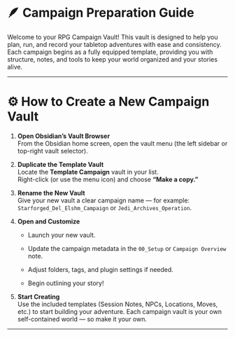 # 🪶 Campaign Preparation Guide

Welcome to your RPG Campaign Vault! This vault is designed to help you plan, run, and record your tabletop adventures with ease and consistency. Each campaign begins as a fully equipped template, providing you with structure, notes, and tools to keep your world organized and your stories alive.

---

# ⚙️ How to Create a New Campaign Vault

1. **Open Obsidian’s Vault Browser**  
    From the Obsidian home screen, open the vault menu (the left sidebar or top-right vault selector).
    
2. **Duplicate the Template Vault**  
    Locate the **Template Campaign** vault in your list.  
    Right-click (or use the menu icon) and choose **“Make a copy.”**
    
3. **Rename the New Vault**  
    Give your new vault a clear campaign name — for example:  
    `Starforged_Del_Elshm_Campaign` or `Jedi_Archives_Operation`.
    
4. **Open and Customize**
    
    - Launch your new vault.
        
    - Update the campaign metadata in the `00_Setup` or `Campaign Overview` note.
        
    - Adjust folders, tags, and plugin settings if needed.
        
    - Begin outlining your story!
        
5. **Start Creating**  
    Use the included templates (Session Notes, NPCs, Locations, Moves, etc.) to start building your adventure. Each campaign vault is your own self-contained world — so make it your own.
    

---

